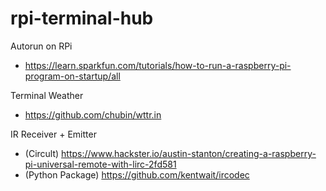 # rpi-terminal-hub

Autorun on RPi
* https://learn.sparkfun.com/tutorials/how-to-run-a-raspberry-pi-program-on-startup/all

Terminal Weather
* https://github.com/chubin/wttr.in

IR Receiver + Emitter
* (Circult) https://www.hackster.io/austin-stanton/creating-a-raspberry-pi-universal-remote-with-lirc-2fd581
* (Python Package) https://github.com/kentwait/ircodec
